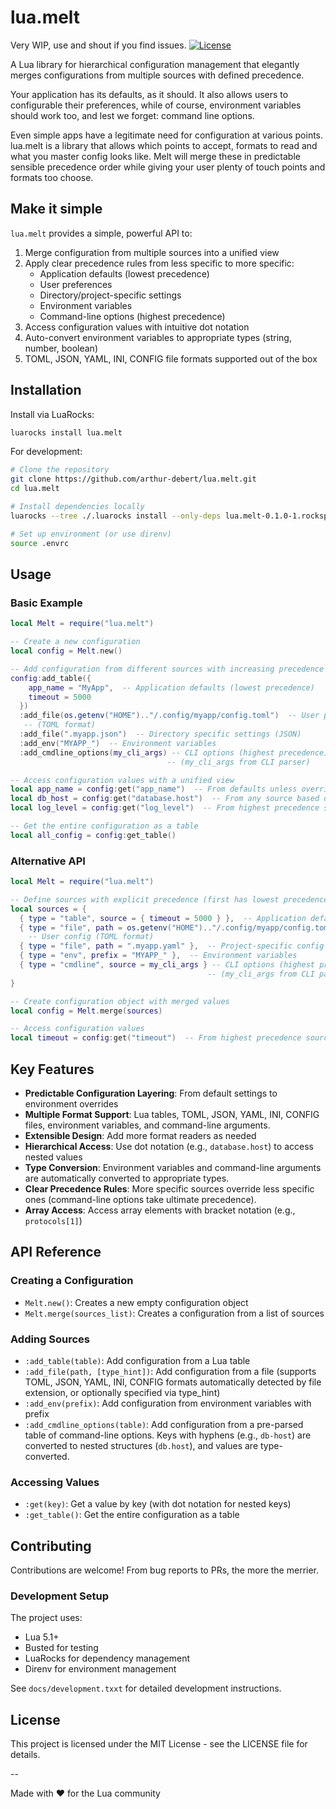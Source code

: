 # lua.melt

Very WIP, use and shout if you find issues. 
[![License](https://img.shields.io/badge/License-MIT-blue.svg)](https://opensource.org/licenses/MIT)

A Lua library for hierarchical configuration management that elegantly merges
configurations from multiple sources with defined precedence.

Your application has its defaults, as it should. It also allows users to
configurable their preferences, while of course, environment variables should
work too, and lest we forget: command line options.

Even simple apps have a legitimate need for configuration at various points.
lua.melt is a library that allows which points to accept, formats to read and
what you master config looks like. Melt will merge these in predictable sensible precedence order 
while  giving your user plenty of touch points and formats too choose.

## Make it simple

`lua.melt` provides a simple, powerful API to:

1. Merge configuration from multiple sources into a unified view
2. Apply clear precedence rules from less specific to more specific:
   - Application defaults (lowest precedence)
   - User preferences
   - Directory/project-specific settings
   - Environment variables
   - Command-line options (highest precedence)
3. Access configuration values with intuitive dot notation
4. Auto-convert environment variables to appropriate types (string, number,
   boolean)
5. TOML, JSON, YAML, INI, CONFIG file formats supported out of the box

## Installation

Install via LuaRocks:

```bash
luarocks install lua.melt
```

For development:

```bash
# Clone the repository
git clone https://github.com/arthur-debert/lua.melt.git
cd lua.melt

# Install dependencies locally
luarocks --tree ./.luarocks install --only-deps lua.melt-0.1.0-1.rockspec

# Set up environment (or use direnv)
source .envrc
```

## Usage

### Basic Example

```lua
local Melt = require("lua.melt")

-- Create a new configuration
local config = Melt.new()

-- Add configuration from different sources with increasing precedence
config:add_table({
    app_name = "MyApp",  -- Application defaults (lowest precedence)
    timeout = 5000
  })
  :add_file(os.getenv("HOME").."/.config/myapp/config.toml")  -- User preferences
   -- (TOML format)
  :add_file(".myapp.json")  -- Directory specific settings (JSON)
  :add_env("MYAPP_")  -- Environment variables
  :add_cmdline_options(my_cli_args) -- CLI options (highest precedence)
                                   -- (my_cli_args from CLI parser)

-- Access configuration values with a unified view
local app_name = config:get("app_name")  -- From defaults unless overridden
local db_host = config:get("database.host")  -- From any source based on precedence
local log_level = config:get("log_level")  -- From highest precedence source

-- Get the entire configuration as a table
local all_config = config:get_table()
```

### Alternative API

```lua
local Melt = require("lua.melt")

-- Define sources with explicit precedence (first has lowest precedence)
local sources = {
  { type = "table", source = { timeout = 5000 } },  -- Application defaults
  { type = "file", path = os.getenv("HOME").."/.config/myapp/config.toml" },
    -- User config (TOML format)
  { type = "file", path = ".myapp.yaml" },  -- Project-specific config (YAML format)
  { type = "env", prefix = "MYAPP_" },  -- Environment variables
  { type = "cmdline", source = my_cli_args } -- CLI options (highest precedence)
                                            -- (my_cli_args from CLI parser)
}

-- Create configuration object with merged values
local config = Melt.merge(sources)

-- Access configuration values
local timeout = config:get("timeout")  -- From highest precedence source
```

## Key Features

- **Predictable Configuration Layering**: From default settings to environment
  overrides
- **Multiple Format Support**: Lua tables, TOML, JSON, YAML, INI, CONFIG files,
  environment variables, and command-line arguments.
- **Extensible Design**: Add more format readers as needed
- **Hierarchical Access**: Use dot notation (e.g., `database.host`) to access
  nested values
- **Type Conversion**: Environment variables and command-line arguments are
  automatically converted to appropriate types.
- **Clear Precedence Rules**: More specific sources override less specific ones
  (command-line options take ultimate precedence).
- **Array Access**: Access array elements with bracket notation (e.g.,
  `protocols[1]`)

## API Reference

### Creating a Configuration

- `Melt.new()`: Creates a new empty configuration object
- `Melt.merge(sources_list)`: Creates a configuration from a list of sources

### Adding Sources

- `:add_table(table)`: Add configuration from a Lua table
- `:add_file(path, [type_hint])`: Add configuration from a file (supports TOML,
  JSON, YAML, INI, CONFIG formats automatically detected by file extension, or
  optionally specified via type_hint)
- `:add_env(prefix)`: Add configuration from environment variables with prefix
- `:add_cmdline_options(table)`: Add configuration from a pre-parsed table of
  command-line options. Keys with hyphens (e.g., `db-host`) are converted to
  nested structures (`db.host`), and values are type-converted.

### Accessing Values

- `:get(key)`: Get a value by key (with dot notation for nested keys)
- `:get_table()`: Get the entire configuration as a table

## Contributing

Contributions are welcome! From bug reports to PRs, the more the merrier.



### Development Setup

The project uses:

- Lua 5.1+
- Busted for testing
- LuaRocks for dependency management
- Direnv for environment management

See `docs/development.txxt` for detailed development instructions.

## License

This project is licensed under the MIT License - see the LICENSE file for
details.


--

Made with ❤️ for the Lua community

